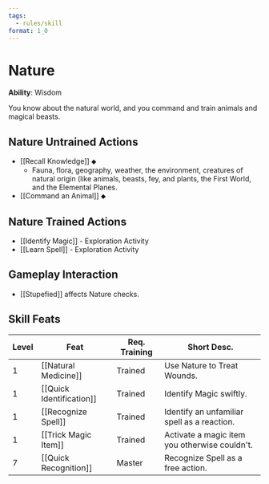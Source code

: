```yaml
---
tags:
  - rules/skill
format: 1_0
---
```

# Nature

**Ability**: Wisdom

You know about the natural world, and you command and train animals and magical beasts.

## Nature Untrained Actions

- [[Recall Knowledge]] ⬥
	- Fauna, flora, geography, weather, the environment, creatures of natural origin (like animals, beasts, fey, and plants, the First World, and the Elemental Planes.
- [[Command an Animal]] ⬥

## Nature Trained Actions

- [[Identify Magic]] - Exploration Activity
- [[Learn Spell]] - Exploration Activity

## Gameplay Interaction

- [[Stupefied]] affects Nature checks.

## Skill Feats

| Level | Feat                     | Req. Training | Short Desc.                                   |
| ----- | ------------------------ | ------------- | --------------------------------------------- |
| 1     | [[Natural Medicine]]     | Trained       | Use Nature to Treat Wounds.                   |
| 1     | [[Quick Identification]] | Trained       | Identify Magic swiftly.                       |
| 1     | [[Recognize Spell]]      | Trained       | Identify an unfamiliar spell as a reaction.   |
| 1     | [[Trick Magic Item]]     | Trained       | Activate a magic item you otherwise couldn't. |
| 7     | [[Quick Recognition]]    | Master        | Recognize Spell as a free action.             |


